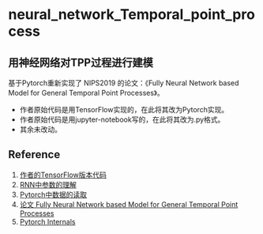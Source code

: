 # neural_network_Temporal_point_process
## 用神经网络对TPP过程进行建模
基于Pytorch重新实现了 NIPS2019 的论文：《Fully Neural Network based Model for General Temporal Point Processes》。
- 作者原始代码是用TensorFlow实现的，在此将其改为Pytorch实现。
- 作者原始代码是用jupyter-notebook写的，在此将其改为.py格式。
- 其余未改动。

## Reference
1. [作者的TensorFlow版本代码](https://github.com/omitakahiro/NeuralNetworkPointProcess)
2. [RNN中参数的理解](https://stackoverflow.com/questions/48302810/whats-the-difference-between-hidden-and-output-in-pytorch-lstm)
3. [Pytorch中数据的读取](https://zhuanlan.zhihu.com/p/30385675)
4. [论文 Fully Neural Network based Model for General Temporal Point Processes](https://omitakahiro.github.io/files/slide/Omi2019_Neurips.pdf)
5. [Pytorch Internals](http://blog.ezyang.com/2019/05/pytorch-internals/)
